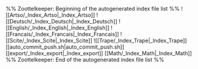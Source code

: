 %% Zoottelkeeper: Beginning of the autogenerated index file list  %%
 ![[Artso/_Index_Artso|_Index_Artso]]
 ![[Deutsch/_Index_Deutsch|_Index_Deutsch]]
 ![[English/_Index_English|_Index_English]]
 ![[Francais/_Index_Francais|_Index_Francais]]
 ![[Scite/_Index_Scite|_Index_Scite]]
 ![[Trape/_Index_Trape|_Index_Trape]]
 [[auto_commit_push.sh|auto_commit_push.sh]]
 [[export/_Index_export|_Index_export]]
 [[Math/_Index_Math|_Index_Math]]
%% Zoottelkeeper: End of the autogenerated index file list  %%
